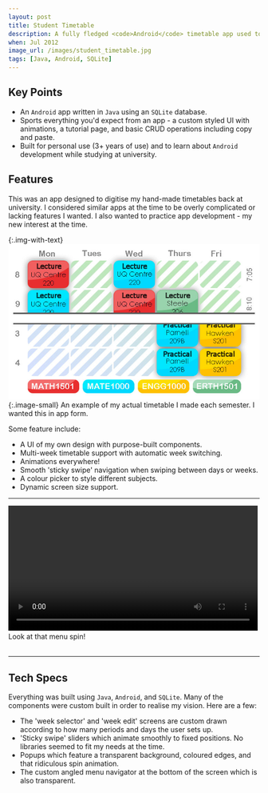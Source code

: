 ```yaml
---
layout: post
title: Student Timetable
description: A fully fledged <code>Android</code> timetable app used to track my class schedules at university. It came fully featured with a tutorial page, snazzy animations, and a custom built UI.
when: Jul 2012
image_url: /images/student_timetable.jpg
tags: [Java, Android, SQLite]
---
```


## Key Points
- An `Android` app written in `Java` using an `SQLite` database.
- Sports everything you'd expect from an app - a custom styled UI with animations, a tutorial page, and basic CRUD operations including copy and paste.
- Built for personal use (3+ years of use) and to learn about `Android` development while studying at university.

## Features

This was an app designed to digitise my hand-made timetables back at university. I considered similar apps at the time to be overly complicated or lacking features I wanted. I also wanted to practice app development - my new interest at the time.

{:.img-with-text}
![Image of manual timetable.](/images/student_timetable_manual.jpg){:.image-small}
An example of my actual timetable I made each semester. I wanted this in app form.

Some feature include:
- A UI of my own design with purpose-built components.
- Multi-week timetable support with automatic week switching.
- Animations everywhere!
- Smooth 'sticky swipe' navigation when swiping between days or weeks.
- A colour picker to style different subjects.
- Dynamic screen size support.

---

<div class="img-with-text">
    <video controls autoplay loop width="500">
    <source src="/images/student_timetable_ui.mp4" type="video/mp4">
    </video>
    <br>
    <span>Look at that menu spin!</span>
    <br>
    <br>
</div>

---

## Tech Specs

Everything was built using `Java`, `Android`, and `SQLite`. Many of the components were custom built in order to realise my vision. Here are a few:
- The 'week selector' and 'week edit' screens are custom drawn according to how many periods and days the user sets up.
- 'Sticky swipe' sliders which animate smoothly to fixed positions. No libraries seemed to fit my needs at the time.
- Popups which feature a transparent background, coloured edges, and that ridiculous spin animation.
- The custom angled menu navigator at the bottom of the screen which is also transparent.